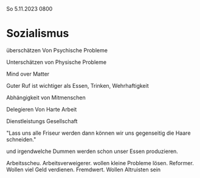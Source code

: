 So 5.11.2023 0800

# Sozialismus

überschätzen
Von Psychische Probleme

Unterschätzen
von Physische Probleme

Mind over Matter

Guter Ruf ist wichtiger
als Essen, Trinken, Wehrhaftigkeit

Abhängigkeit von Mitmenschen

Delegieren Von Harte Arbeit

Dienstleistungs Gesellschaft

"Lass uns alle Friseur werden
dann können wir uns gegenseitig
die Haare schneiden."

und irgendwelche Dummen
werden schon unser Essen produzieren.

Arbeitsscheu.
Arbeitsverweigerer.
wollen kleine Probleme lösen.
Reformer.
Wollen viel Geld verdienen.
Fremdwert.
Wollen Altruisten sein